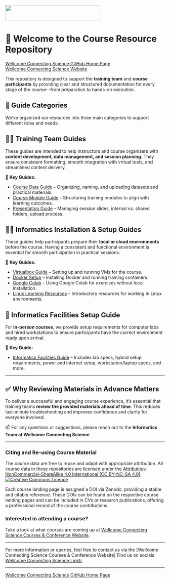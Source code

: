 <img src="https://coursesandconferences.wellcomeconnectingscience.org/wp-content/themes/wcc_courses_and_conferences/dist/assets/svg/logo.svg" width="300" height="50"> 

# 🧭 Welcome to the Course Resource Repository

[Wellcome Connecting Science GitHub Home Page](https://github.com/WCSCourses) <br /> 
[Wellcome Connecting Science Website](https://coursesandconferences.wellcomeconnectingscience.org/)

This repository is designed to support the **training team** and **course participants** by providing clear and structured documentation for every stage of the course—from preparation to hands-on execution.

## 📂 Guide Categories

We’ve organized our resources into three main categories to support different roles and needs:

## 🧑‍🏫 Training Team Guides

These guides are intended to help instructors and course organizers with **content development, data management, and session planning**. They ensure consistent formatting, smooth integration with virtual tools, and streamlined content delivery.

📘 **Key Guides:**
- [Course Data Guide](https://github.com/WCSCourses/WCS_Informatics_Guides/blob/main/TrainingTeam_Guides/Course_data_guide.md) – Organizing, naming, and uploading datasets and practical materials.
- [Course Module Guide](https://github.com/WCSCourses/WCS_Informatics_Guides/blob/main/TrainingTeam_Guides/Course_modules_guide.md) – Structuring training modules to align with learning outcomes.
- [Presentation Guide](https://github.com/WCSCourses/WCS_Informatics_Guides/blob/main/TrainingTeam_Guides/Slides_guide.md) – Managing session slides, internal vs. shared folders, upload process.

## 👩‍💻 Informatics Installation & Setup Guides

These guides help participants prepare their **local or cloud environments** before the course. Having a consistent and functional environment is essential for smooth participation in practical sessions.

🔧 **Key Guides:**
- [Virtualbox Guide](https://github.com/WCSCourses/WCS_Informatics_Guides/blob/main/Installation_Guides/VM_Guide.md) – Setting up and running VMs for the course.
- [Docker Setup](https://github.com/WCSCourses/WCS_Informatics_Guides/blob/main/Installation_Guides/Docker_guide.md) – Installing Docker and running training containers.
- [Google Colab](https://github.com/WCSCourses/WCS_Informatics_Guides/blob/main/Installation_Guides/Google_Colab.md) – Using Google Colab for exercises without local installation.
- [Linux Learning Resources](https://github.com/WCSCourses/WCS_Informatics_Guides/blob/main/Installation_Guides/linux_learning.md) – Introductory resources for working in Linux environments.

## 🏢 Informatics Facilities Setup Guide

For **in-person courses**, we provide setup requirements for computer labs and hired workstations to ensure participants have the correct environment ready upon arrival.

📘 **Key Guide:**
- [Informatics Facilities Guide](https://github.com/WCSCourses/WCS_Informatics_Guides/blob/main/InformaticsFacilities_Guide/README.md) – Includes lab specs, hybrid setup requirements, power and internet setup, workstation/laptop specs, and more.

---

## ✅ Why Reviewing Materials in Advance Matters

To deliver a successful and engaging course experience, it’s essential that training teams **review the provided materials ahead of time**. This reduces last-minute troubleshooting and improves confidence and clarity for everyone involved.

📫 For any questions or suggestions, please reach out to the **Informatics Team at Wellcome Connecting Science**.

******

### Citing and Re-using Course Material

The course data are free to reuse and adapt with appropriate attribution. All course data in these repositories are licensed under the <a rel="license" href="https://creativecommons.org/licenses/by-nc-sa/4.0/">Attribution-NonCommercial-ShareAlike 4.0 International (CC BY-NC-SA 4.0)</a>. <a rel="license" href="http://creativecommons.org/licenses/by/4.0/"><img alt="Creative Commons Licence" style="border-width:0" src="https://i.creativecommons.org/l/by-nc-sa/4.0/88x31.png" /></a><br /> 

Each course landing page is assigned a DOI via Zenodo, providing a stable and citable reference. These DOIs can be found on the respective course landing pages and can be included in CVs or research publications, offering a professional record of the course contributions.

### Interested in attending a course?

Take a look at what courses are coming up at [Wellcome Connecting Science Courses & Conference Website](https://coursesandconferences.wellcomeconnectingscience.org/our-events/).

---

For more information or queries, feel free to contact us via the [Wellcome Connecting Science Courses & Conference Website]
Find us on socials [Wellcome Connecting Science Linktr](https://linktr.ee/eventswcs)

---

[Wellcome Connecting Science GitHub Home Page](https://github.com/WCSCourses) 
